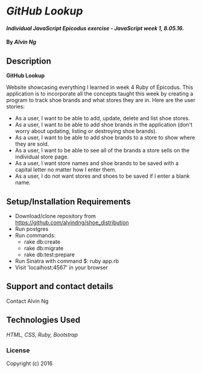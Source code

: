 # _GitHub Lookup_

#### _Individual JavaScript Epicodus exercise - JavaScript week 1, 8.05.16._

#### By _**Alvin Ng**_

## Description
**GitHub Lookup**

Website showcasing everything I learned in week 4 Ruby of Epicodus. This application is to incorporate all the concepts taught this week by creating a program to track shoe brands and what stores they are in. Here are the user stories:

* As a user, I want to be able to add, update, delete and list shoe stores.
* As a user, I want to be able to add shoe brands in the application (don't worry about updating, listing or destroying shoe brands).
* As a user, I want to be able to add shoe brands to a store to show where they are sold.
* As a user, I want to be able to see all of the brands a store sells on the individual store page.
* As a user, I want store names and shoe brands to be saved with a capital letter no matter how I enter them.
* As a user, I do not want stores and shoes to be saved if I enter a blank name.

## Setup/Installation Requirements

* Download/clone repository from https://github.com/alvindng/shoe_distribution
* Run postgres
* Run commands:
  * rake db:create
  * rake db:migrate
  * rake db:test:prepare
* Run Sinatra with command $: ruby app.rb
* Visit 'localhost:4567' in your browser

## Support and contact details
Contact Alvin Ng

## Technologies Used
_HTML, CSS, Ruby, Bootstrap_

### License

Copyright (c) 2016

